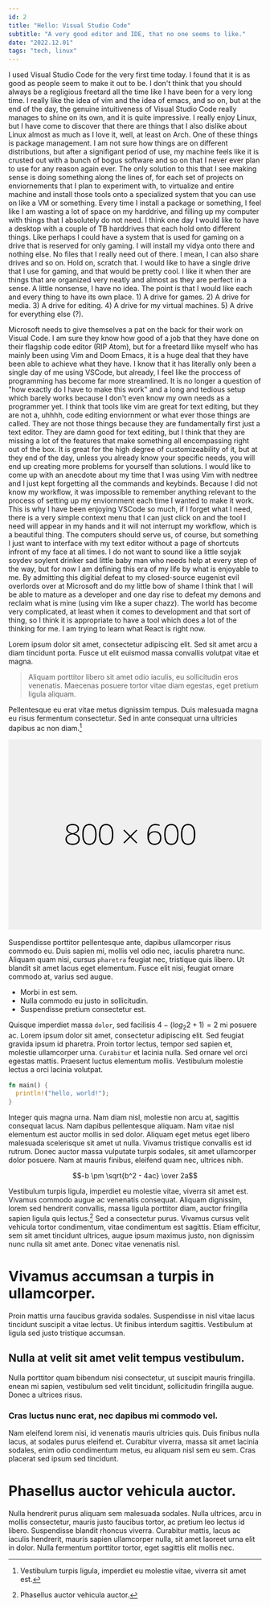 ```yaml
---
id: 2
title: "Hello: Visual Studio Code"
subtitle: "A very good editor and IDE, that no one seems to like."
date: "2022.12.01"
tags: "tech, linux"
---
```


I used Visual Studio Code for the very first time today. I found that it is as good as people seem to make it out to be. I don't think that you should always be a regligious freetard all the time like I have been for a very long time. I really like the idea of vim and the idea of emacs, and so on, but at the end of the day, the genuine intuitiveness of Visual Studio Code really manages to shine on its own, and it is quite impressive. I really enjoy Linux, but I have come to discover that there are things that I also dislike about Linux almost as much as I love it, well, at least on Arch. One of these things is package management. I am not sure how things are on different distributions, but after a signifigant period of use, my machine feels like it is crusted out with a bunch of bogus software and so on that I never ever plan to use for any reason again ever. The only solution to this that I see making sense is doing something along the lines of, for each set of projects on enviornements that I plan to experiment with, to virtualize and entire machine and install those tools onto a specialized system that you can use on like a VM or something. Every time I install a package or something, I feel like I am wasting a lot of space on my harddrive, and filling up my computer with things  that I absolutely do not need. I think one day I would like to have a desktop with a couple of TB harddrives that each hold onto different things. Like perhaps I could have a system that is used for gaming on a drive that is reserved for only gaming. I will install my vidya onto there and nothing else. No files that I really need out of there. I mean, I can also share drives and so on. Hold on, scratch that. I would like to have a single drive that I use for gaming, and that would be pretty cool. I like it when ther are things that are organized very neatly and almost as they are perfect in a sense. A little nonsense, I have no idea. The point is that I would like each and every thing to have its own place. 1) A drive for games. 2) A drive for media. 3) A drive for editing. 4) A drive for my virtual machines. 5) A drive for everything else (?).

Microsoft needs to give themselves a pat on the back for their work on Visual Code. I am sure they know how good of a job that they have done on their flagship code editor (RIP Atom), but for a freetard llike myself who has mainly been using Vim and Doom Emacs, it is a huge deal that they have been able to achieve what they have. I know that it has literally only been a single day of me using VSCode, but already, I feel like the proccess of programming has become far more streamlined. It is no longer a question of "how exactly do I have to make this work" and a long and tedious setup which barely works because I don't even know my own needs as a programmer yet. I think that tools like vim are great for text editing, but they are not a, uhhhh, code editing enviornment or what ever those things are called. They are not those things because they are fundamentally first just a text editor. They are damn good for text editing, but I think that they are missing a lot of the features that make something all encompassing right out of the box. It is great for the high degree of customizeability of it, but at they end of the day, unless you already know your specific needs, you will end up creating more problems for yourself than solutions. I would like to come up with an anecdote about my time that I was using Vim with nedtree and I just kept forgetting all the commands and keybinds. Because I did not know my workflow, it was impossible to remember anything relevant to the process of setting up my enviornment each time I wanted to make it work. This is why I have been enjoying VSCode so much, if I forget what I need, there is a very simple context menu that I can just click on and the tool I need will appear in my hands and it will not interrupt my workflow, which is a beautiful thing. The computers should serve us, of course, but something I just want to interface with my text editor without a page of shortcuts infront of my face at all times. I do not want to sound like a little soyjak soydev soylent drinker sad little baby man who needs help at every step of the way, but for now I am defining this era of my life by what is enjoyable to me. By admitting this digitial defeat to my closed-source eugenist evil overlords over at Microsoft and do my little bow of shame I think that I will be able to mature as a developer and one day rise to defeat my demons and reclaim what is mine (using vim like a super chazz). The world has become very complicated, at least when it comes to development and that sort of thing, so I think it is appropriate to have a tool which does a lot of the thinking for me. I am trying to learn what React is right now.

Lorem ipsum dolor sit amet, consectetur adipiscing elit. Sed sit amet arcu a diam tincidunt porta. Fusce ut elit euismod massa convallis volutpat vitae et magna.

> Aliquam porttitor libero sit amet odio iaculis, eu sollicitudin eros venenatis. Maecenas posuere tortor vitae diam egestas, eget pretium ligula aliquam.

Pellentesque eu erat vitae metus dignissim tempus. Duis malesuada magna eu risus fermentum consectetur. Sed in ante consequat urna ultricies dapibus ac non diam.[^1]

![dummy image](/images/800x600.png)

Suspendisse porttitor pellentesque ante, dapibus ullamcorper risus commodo eu. Duis sapien mi, mollis vel odio nec, iaculis pharetra nunc. Aliquam quam nisi, cursus `pharetra` feugiat nec, tristique quis libero. Ut blandit sit amet lacus eget elementum. Fusce elit nisi, feugiat ornare commodo at, varius sed augue.

* Morbi in est sem.
* Nulla commodo eu justo in sollicitudin.
* Suspendisse pretium consectetur est.

Quisque imperdiet massa `dolor`, sed facilisis $`4 - (log{_2} 2 + 1) = 2`$ mi posuere ac. Lorem ipsum dolor sit amet, consectetur adipiscing elit. Sed feugiat gravida ipsum id pharetra. Proin tortor lectus, tempor sed sapien et, molestie ullamcorper urna. `Curabitur` et lacinia nulla. Sed ornare vel orci egestas mattis. Praesent luctus elementum mollis. Vestibulum molestie lectus a orci lacinia volutpat.

```rust
fn main() {
  println!("hello, world!");
}
```

Integer quis magna urna. Nam diam nisl, molestie non arcu at, sagittis consequat lacus. Nam dapibus pellentesque aliquam. Nam vitae nisl elementum est auctor mollis in sed dolor. Aliquam eget metus eget libero malesuada scelerisque sit amet ut nulla. Vivamus tristique convallis est id rutrum. Donec auctor massa vulputate turpis sodales, sit amet ullamcorper dolor posuere. Nam at mauris finibus, eleifend quam nec, ultrices nibh.

```math
-b \pm \sqrt{b^2 - 4ac} \over 2a
```

Vestibulum turpis ligula, imperdiet eu molestie vitae, viverra sit amet est. Vivamus commodo augue ac venenatis consequat. Aliquam dignissim, lorem sed hendrerit convallis, massa ligula porttitor diam, auctor fringilla sapien ligula quis lectus.[^2] Sed a consectetur purus. Vivamus cursus velit vehicula tortor condimentum, vitae condimentum est sagittis. Etiam efficitur, sem sit amet tincidunt ultrices, augue ipsum maximus justo, non dignissim nunc nulla sit amet ante. Donec vitae venenatis nisl.

# Vivamus accumsan a turpis in ullamcorper.

Proin mattis urna faucibus gravida sodales. Suspendisse in nisl vitae lacus tincidunt suscipit a vitae lectus. Ut finibus interdum sagittis. Vestibulum at ligula sed justo tristique accumsan.

## Nulla at velit sit amet velit tempus vestibulum.

Nulla porttitor quam bibendum nisi consectetur, ut suscipit mauris fringilla. enean mi sapien, vestibulum sed velit tincidunt, sollicitudin fringilla augue. Donec a ultrices risus.

### Cras luctus nunc erat, nec dapibus mi commodo vel.

Nam eleifend lorem nisi, id venenatis mauris ultricies quis. Duis finibus nulla lacus, at sodales purus eleifend et. Curabitur viverra, massa sit amet lacinia sodales, enim odio condimentum metus, eu aliquam nisl sem eu sem. Cras placerat sed ipsum sed tincidunt.

# Phasellus auctor vehicula auctor.

Nulla hendrerit purus aliquam sem malesuada sodales. Nulla ultrices, arcu in mollis consectetur, mauris justo faucibus tortor, ac pretium leo lectus id libero. Suspendisse blandit rhoncus viverra. Curabitur mattis, lacus ac iaculis hendrerit, mauris sapien ullamcorper nulla, sit amet laoreet urna elit in dolor. Nulla fermentum porttitor tortor, eget sagittis elit mollis nec.

[^1]: Vestibulum turpis ligula, imperdiet eu molestie vitae, viverra sit amet est.
[^2]: Phasellus auctor vehicula auctor.
